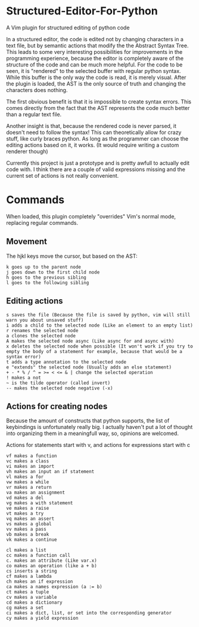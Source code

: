 # Structured-Editor-For-Python
A Vim plugin for structured editing of python code

In a structured editor, the code is edited not by changing characters in a text file, but by semantic actions that modify the the Abstract Syntax Tree.
This leads to some very interesting possibilities for improvements in the programming experience, because the editor is completely aware of the structure of the code and can be much more helpful.
For the code to be seen, it is "rendered" to the selected buffer with regular python syntax. While this buffer is the only way the code is read, it is merely visual. After the plugin is loaded, the AST is the only source of truth and changing the characters does nothing.


The first obvious benefit is that it is impossible to create syntax errors. This comes directly from the fact that the AST represents the code much better than a regular text file.

Another insight is that, because the rendered code is never parsed, it doesn't need to follow the syntax! This can theoretically allow for crazy stuff, like curly braces python. As long as the programmer can choose the editing actions based on it, it works. (It would require writing a custom renderer though)

Currently this project is just a prototype and is pretty awfull to actually edit code with. I think there are a couple of valid expressions missing and the current set of actions is not really convenient.

# Commands
When loaded, this plugin completely "overrides" Vim's normal mode, replacing regular commands.

## Movement
The hjkl keys move the cursor, but based on the AST:

```
k goes up to the parent node
j goes down to the first child node
h goes to the previous sibling
l goes to the following sibling
```

## Editing actions
```
s saves the file (Because the file is saved by python, vim will still warn you about unsaved stuff)
i adds a child to the selected node (Like an element to an empty list)
r renames the selected node
a clones the selected node 
A makes the selected node async (Like async for and async with)
x deletes the selected node when possible (It won't work if you try to empty the body of a statement for example, because that would be a syntax error)
t adds a type annotation to the selected node
e "extends" the selected node (Usually adds an else statement)
+ - * % / ^ = >= < <= & | change the selected operation 
! makes a not
~ is the tilde operator (called invert)
-- makes the selected node negative (-x)
```

## Actions for creating nodes
Because the amount of constructs that python supports, the list of keybindings is unfortunately really big.
I actually haven't put a lot of thought into organizing them in a meaningfull way, so, opinions are welcomed.

Actions for statements start with v, and actions for expressions start with c 

```
vf makes a function
vc makes a class
vi makes an import
vh makes an input an if statement
vl makes a for
vw makes a while
vr makes a return
va makes an assignment
vd makes a del
vg makes a with statement
ve makes a raise
vt makes a try
vq makes an assert
vs makes a global
vv makes a pass
vb makes a break
vk makes a continue

cl makes a list
cc makes a function call
c. makes an attribute (Like var.x)
co makes an operation (like a + b)
cs inserts a string
cf makes a lambda 
ch makes an if expression
ca makes a names expression (a := b)
ct makes a tuple
cv makes a variable
cd makes a dictionary
cg makes a set
ci makes a dict, list, or set into the corresponding generator
cy makes a yield expression
```
